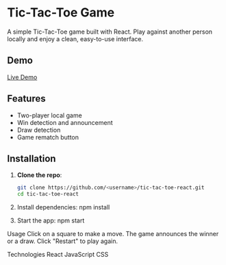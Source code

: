 # Tic-Tac-Toe Game

A simple Tic-Tac-Toe game built with React. Play against another person locally and enjoy a clean, easy-to-use interface.

## Demo
[Live Demo](#) <!-- Add the link to your live demo here -->

## Features
- Two-player local game
- Win detection and announcement
- Draw detection
- Game rematch button

## Installation
1. **Clone the repo**:
   ```bash
   git clone https://github.com/<username>/tic-tac-toe-react.git
   cd tic-tac-toe-react
   
2. Install dependencies:
   npm install

3. Start the app:
   npm start

Usage
Click on a square to make a move.
The game announces the winner or a draw.
Click "Restart" to play again.

Technologies
React
JavaScript
CSS

